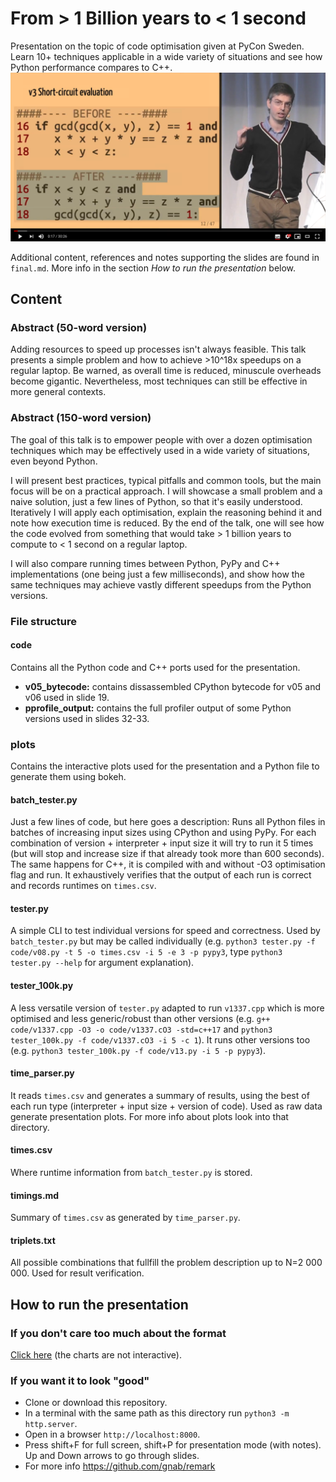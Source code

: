 # From > 1 Billion years to < 1 second

Presentation on the topic of code optimisation given at PyCon Sweden. Learn 10+ techniques applicable in a wide variety of situations and see how Python performance compares to C++.
[![YouTube link to the talk](https://raw.githubusercontent.com/isaacbernat/presentations/master/optimise/images/video_preview_with_play_button.png "YouTube link to the talk")](https://youtu.be/asZ0SDTKqvM)

Additional content, references and notes supporting the slides are found in `final.md`. More info in the section *How to run the presentation* below.

## Content
### Abstract (50-word version)
Adding resources to speed up processes isn't always feasible. This talk presents a simple problem and how to achieve >10^18x speedups on a regular laptop. Be warned, as overall time is reduced, minuscule overheads become gigantic. Nevertheless, most techniques can still be effective in more general contexts.

### Abstract (150-word version)
The goal of this talk is to empower people with over a dozen optimisation techniques which may be effectively used in a wide variety of situations, even beyond Python.

I will present best practices, typical pitfalls and common tools, but the main focus will be on a practical approach. I will showcase a small problem and a naive solution, just a few lines of Python, so that it's easily understood. Iteratively I will apply each optimisation, explain the reasoning behind it and note how execution time is reduced. By the end of the talk, one will see how the code evolved from something that would take > 1 billion years to compute to < 1 second on a regular laptop.

I will also compare running times between Python, PyPy and C++ implementations (one being just a few milliseconds), and show how the same techniques may achieve vastly different speedups from the Python versions.

### File structure
#### code
Contains all the Python code and C++ ports used for the presentation.
- **v05_bytecode:** contains dissassembled CPython bytecode for v05 and v06 used in slide 19.
- **pprofile_output:** contains the full profiler output of some Python versions used in slides 32-33.

### plots
Contains the interactive plots used for the presentation and a Python file to generate them using bokeh.

#### batch_tester.py
Just a few lines of code, but here goes a description: Runs all Python files in batches of increasing input sizes using CPython and using PyPy. For each combination of version + interpreter + input size it will try to run it 5 times (but will stop and increase size if that already took more than 600 seconds). The same happens for C++, it is compiled with and without -O3 optimisation flag and run.
It exhaustively verifies that the output of each run is correct and records runtimes on `times.csv`.

#### tester.py
A simple CLI to test individual versions for speed and correctness. Used by `batch_tester.py` but may be called individually (e.g. `python3 tester.py -f code/v08.py -t 5 -o times.csv -i 5 -e 3 -p pypy3`, type `python3 tester.py --help` for argument explanation).

#### tester_100k.py
A less versatile version of `tester.py` adapted to run `v1337.cpp` which is more optimised and less generic/robust than other versions (e.g. `g++ code/v1337.cpp -O3 -o code/v1337.cO3 -std=c++17` and `python3 tester_100k.py -f code/v1337.cO3 -i 5 -c 1`). It runs other versions too (e.g. `python3 tester_100k.py -f code/v13.py -i 5 -p pypy3`).

#### time_parser.py
It reads `times.csv` and generates a summary of results, using the best of each run type (interpreter + input size + version of code). Used as raw data generate presentation plots. For more info about plots look into that directory.

#### times.csv
Where runtime information from `batch_tester.py` is stored.

#### timings.md
Summary of `times.csv` as generated by `time_parser.py`.

#### triplets.txt
All possible combinations that fullfill the problem description up to N=2 000 000. Used for result verification.

## How to run the presentation
### If you don't care too much about the format
[Click here](https://github.com/isaacbernat/presentations/blob/master/optimise/final_github_viewer.md) (the charts are not interactive).

### If you want it to look "good"
- Clone or download this repository.
- In a terminal with the same path as this directory run `python3 -m http.server`.
- Open in a browser `http://localhost:8000`.
- Press shift+F for full screen, shift+P for presentation mode (with notes). Up and Down arrows to go through slides.
- For more info https://github.com/gnab/remark
